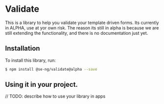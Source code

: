 # Validate

This is a library to help you validate your template driven forms.
Its currently in ALPHA, use at yor own risk.
The reason its still in alpha is because we are still extending the functionality, and there is no documentation just yet.

## Installation

To install this library, run:

```bash
$ npm install @se-ng/validate@alpha --save
```

## Using it in your project.

// TODO: describe how to use your library in apps
